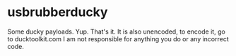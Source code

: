 # usbrubberducky
Some ducky payloads.
Yup. That's it. 
It is also unencoded, to encode it, go to ducktoolkit.com
I am not responsible for anything you do or any incorrect code.
